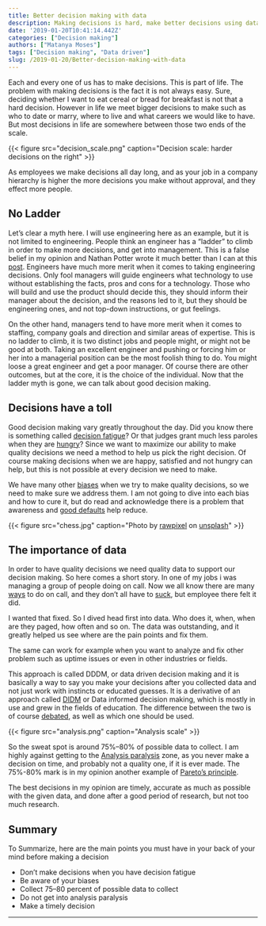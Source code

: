 ```yaml
---
title: Better decision making with data
description: Making decisions is hard, make better decisions using data
date: '2019-01-20T10:41:14.442Z'
categories: ["Decision making"]
authors: ["Matanya Moses"]
tags: ["Decision making", "Data driven"]
slug: /2019-01-20/Better-decision-making-with-data
---
```


Each and every one of us has to make decisions. This is part of life. The
problem with making decisions is the fact it is not always easy. Sure, deciding
whether I want to eat cereal or bread for breakfast is not that a hard decision.
However in life we meet bigger decisions to make such as who to date or marry, where to live and what careers we would like to have. But most decisions in life are somewhere between those two ends of the scale.

{{< figure src="decision_scale.png" caption="Decision scale: harder decisions on the right" >}}

As employees we make decisions all day long, and as your job in a company hierarchy is higher the more decisions you make without approval, and they effect more people.

## No Ladder

Let’s clear a myth here. I will use engineering here as an example, but it is
not limited to engineering. People think an engineer has a “ladder” to climb in
order to make more decisions, and get into management. This is a false belief in
my opinion and Nathan Potter wrote it much better than I can at this
[post](http://engineering.chartbeat.com/2015/06/05/engineering-ladders/). Engineers have much more merit when it comes to taking engineering decisions. Only fool managers will guide engineers what technology to use without establishing the facts, pros and cons for a technology. Those who will build and use the product should decide this, they should inform their manager about the decision, and the reasons led to it, but they should be engineering ones, and not top-down instructions, or gut feelings.

On the other hand, managers tend to have more merit when it comes to staffing, company goals and direction and similar areas of expertise. This is no ladder to climb, it is two distinct jobs and people might, or might not be good at both. Taking an excellent engineer and pushing or forcing him or her into a managerial position can be the most foolish thing to do. You might loose a great engineer and get a poor manager. Of course there are other outcomes, but at the core, it is the choice of the individual. Now that the ladder myth is gone, we can talk about good decision making.

## Decisions have a toll
Good decision making vary greatly throughout the day. Did you know there is
something called [decision fatigue](https://en.wikipedia.org/wiki/Decision_fatigue)? Or that judges grant much less paroles when they are [hungry](https://abcnews.go.com/Health/MindMoodNews/hungry-judges-grant-parole/story?id=13347415)? Since we want to maximize our ability to make quality decisions we need a method to help us pick the right decision. Of course making decisions when we are happy, satisfied and not hungry can help, but this is not possible at every decision we need to make.

We have many other [biases](https://www.businessinsider.com/cognitive-biases-that-affect-decisions-2015-8) when we try to make quality decisions, so we need to make sure we address them. I am not going to dive into each bias and how to cure it, but do read and acknowledge there is a problem that awareness and [good defaults](http://designinginterfaces.com/firstedition/index.php?page=Good_Defaults) help reduce.

{{< figure src="chess.jpg" caption="Photo by [rawpixel](https://unsplash.com/@rawpixel) on [unsplash](https://unsplash.com/)" >}}

## The importance of data
In order to have quality decisions we need quality data to support our decision
making. So here comes a short story. In one of my jobs i was managing a group of
people doing on call. Now we all know there are many [ways](https://increment.com/on-call/) to do on call, and they don’t all have to [suck](https://medium.com/@copyconstruct/on-call-b0bd8c5ea4e0), but employee there felt it did.

I wanted that fixed. So I dived head first into data. Who does it, when, when are they paged, how often and so on. The data was outstanding, and it greatly helped us see where are the pain points and fix them.

The same can work for example when you want to analyze and fix other problem such as uptime issues or even in other industries or fields.

This approach is called DDDM, or data driven decision making and it is basically
a way to say you make your decisions after you collected data and not just work
with instincts or educated guesses. It is a derivative of an approach called
[DIDM](https://en.wikipedia.org/wiki/Data-informed_decision-making) or Data
informed decision making, which is mostly in use and grew in the fields of
education. The difference between the two is of course [debated](https://www.forbes.com/sites/homaycotte/2015/01/13/data-informed-not-data-driven-for-now/#7a591e69f5b7), as well as which one should be used.

{{< figure src="analysis.png" caption="Analysis scale" >}}

So the sweat spot is around 75%–80% of possible data to collect. I am highly
against getting to the [Analysis paralysis](https://en.wikipedia.org/wiki/Analysis_paralysis) zone, as you never make a decision on time, and probably not a quality one, if it is ever made. The 75%-80% mark is in my opinion another example of [Pareto’s principle](https://en.wikipedia.org/wiki/Pareto_principle).

The best decisions in my opinion are timely, accurate as much as possible with the given data, and done after a good period of research, but not too much research.

## Summary
To Summarize, here are the main points you must have in your back of your mind before making a decision

- Don’t make decisions when you have decision fatigue
- Be aware of your biases
- Collect 75–80 percent of possible data to collect
- Do not get into analysis paralysis
- Make a timely decision

---

